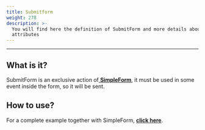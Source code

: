 ```yaml
---
title: Submitform
weight: 278
description: >-
  You will find here the definition of SubmitForm and more details about its
  attributes
---
```


---

## What is it? 

SubmitForm is an exclusive action of[ **SimpleForm**](../../components/form/simple-form-web), it must be used in some event inside the form, so it will be sent. 

## How to use? 

For a complete example together with SimpleForm, [**click here**](../components/form/simple-form-web).
